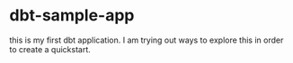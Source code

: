 # dbt-sample-app
this is my first dbt application. I am trying out ways to explore this in order to create a quickstart.
